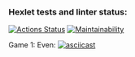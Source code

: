 ### Hexlet tests and linter status:
[![Actions Status](https://github.com/deusmg/python-project-49/workflows/hexlet-check/badge.svg)](https://github.com/deusmg/python-project-49/actions)
[![Maintainability](https://api.codeclimate.com/v1/badges/6d870332c7f31108acd3/maintainability)](https://codeclimate.com/github/deusmg/python-project-49/maintainability)

Game 1: Even:
[![asciicast](https://asciinema.org/a/UsfqkWI9jQdnc1P3nXSiX2hd9)](https://asciinema.org/a/UsfqkWI9jQdnc1P3nXSiX2hd9)
